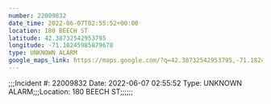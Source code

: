 ```yaml
---
number: 22009832
date_time: 2022-06-07T02:55:52+00:00
location: 180 BEECH ST
latitude: 42.38732542953795
longitude: -71.18245985879678
type: UNKNOWN ALARM
google_maps_link: https://maps.google.com/?q=42.38732542953795,-71.18245985879678
---
```


;;;Incident #: 22009832  Date: 2022-06-07 02:55:52   Type: UNKNOWN ALARM;;;Location: 180 BEECH ST;;;;;;
